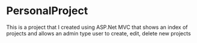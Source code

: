 PersonalProject
===============

This is a project that I created using ASP.Net MVC that shows an index of projects and allows an admin type user to create, edit, delete new projects
